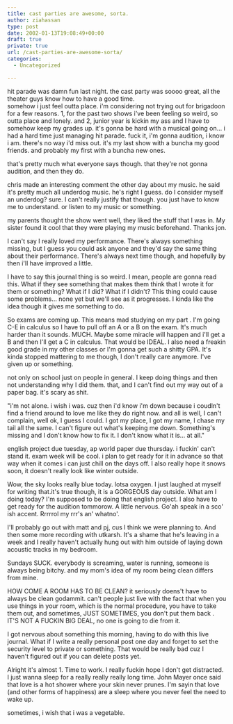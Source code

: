 ```yaml
---
title: cast parties are awesome, sorta.
author: ziahassan
type: post
date: 2002-01-13T19:08:49+00:00
draft: true
private: true
url: /cast-parties-are-awesome-sorta/
categories:
  - Uncategorized

---
```

hit parade was damn fun last night. the cast party was soooo great, all the theater guys know how to have a good time.  
somehow i just feel outta place. i'm considering not trying out for brigadoon for a few reasons. 1, for the past two shows i've been feeling so weird, so outta place and lonely. and 2, junior year is kickin my ass and I have to somehow keep my grades up. it's gonna be hard with a musical going on&#8230; i had a hard time just managing hit parade. fuck it, i'm gonna audition, i know i am. there's no way i'd miss out. it's my last show with a buncha my good friends. and probably my first with a buncha new ones.

that's pretty much what everyone says though. that they're not gonna audition, and then they do.

chris made an interesting comment the other day about my music. he said it's pretty much all underdog music. he's right I guess. do I consider myself an underdog? sure. I can't really justify that though. you just have to know me to understand. or listen to my music or something.

my parents thought the show went well, they liked the stuff that I was in. My sister found it cool that they were playing my music beforehand. Thanks jon.

I can't say I really loved my performance. There's always something missing, but I guess you could ask anyone and they'd say the same thing about their performance. There's always next time though, and hopefully by then i'll have improved a little.

I have to say this journal thing is so weird. I mean, people are gonna read this. What if they see something that makes them think that I wrote it for them or something? What if I did? What if I didn't? This thing could cause some problems&#8230; none yet but we'll see as it progresses. I kinda like the idea though it gives me something to do.

So exams are coming up. This means mad studying on my part . I'm going C-E in calculus so I have to pull off an A or a B on the exam. It's much harder than it sounds. MUCH. Maybe some miracle will happen and i'll get a B and then I'll get a C in calculus. That would be IDEAL. I also need a freakin good grade in my other classes or I'm gonna get such a shitty GPA. It's kinda stopped mattering to me though, I don't really care anymore. I've given up or something.

not only on school just on people in general. I keep doing things and then not understanding why I did them. that, and I can't find out my way out of a paper bag. it's scary as shit.

"i'm not alone. i wish i was. cuz then i'd know i'm down because i coudln't find a friend around to love me like they do right now. and all is well, I can't complain, well ok, I guess I could. I got my place, I got my name, I chase my tail all the same. I can't figure out what's keeping me down. Something's missing and I don't know how to fix it. I don't know what it is&#8230; at all."

english project due tuesday, ap world paper due thursday. i fuckin' can't stand it. exam week will be cool. i plan to get ready for it in advance so that way when it comes i can just chill on the days off. I also really hope it snows soon, it doesn't really look like winter outside.

Wow, the sky looks really blue today. lotsa oxygen. I just laughed at myself for writing that.it's true though, it is a GORGEOUS day outside. What am I doing today? I'm supposed to be doing that english project. I also have to get ready for the audition tommorow. A little nervous. Go'ah speak in a sco' ish accent. Rrrrrol my rrr's an' whatno'.

I'll probably go out with matt and pj, cus I think we were planning to. And then some more recording with utkarsh. It's a shame that he's leaving in a week and I really haven't actually hung out with him outside of laying down acoustic tracks in my bedroom.

Sundays SUCK. everybody is screaming, water is running, someone is always being bitchy. and my mom's idea of my room being clean differs from mine.

HOW COME A ROOM HAS TO BE CLEAN? it seriously doens't have to always be clean godammit. can't people just live with the fact that when you use things in your room, which is the normal procedure, you have to take them out, and sometimes, JUST SOMETIMES, you don't put them back . IT'S NOT A FUCKIN BIG DEAL, no one is going to die from it.

I got nervous about something this morning, having to do with this live journal. What if I write a really personal post one day and forget to set the security level to private or something. That would be really bad cuz I haven't figured out if you can delete posts yet.

Alright it's almost 1. Time to work. I really fuckin hope I don't get distracted. I just wanna sleep for a really really really long time. John Mayer once said that love is a hot shower where your skin never prunes. I'm sayin that love (and other forms of happiness) are a sleep where you never feel the need to wake up.

sometimes, i wish that i was a vegetable.